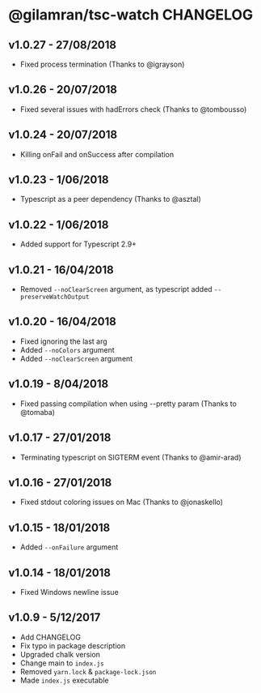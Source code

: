 # @gilamran/tsc-watch CHANGELOG

## v1.0.27 - 27/08/2018
* Fixed process termination (Thanks to @igrayson)

## v1.0.26 - 20/07/2018
* Fixed several issues with hadErrors check (Thanks to @tombousso)

## v1.0.24 - 20/07/2018
* Killing onFail and onSuccess after compilation

## v1.0.23 - 1/06/2018
* Typescript as a peer dependency (Thanks to @asztal)

## v1.0.22 - 1/06/2018
* Added support for Typescript 2.9+

## v1.0.21 - 16/04/2018
* Removed `--noClearScreen` argument, as typescript added `--preserveWatchOutput`

## v1.0.20 - 16/04/2018
* Fixed ignoring the last arg
* Added `--noColors` argument
* Added `--noClearScreen` argument

## v1.0.19 - 8/04/2018
* Fixed passing compilation when using --pretty param (Thanks to @tomaba)

## v1.0.17 - 27/01/2018
* Terminating typescript on SIGTERM event (Thanks to @amir-arad)

## v1.0.16 - 27/01/2018
* Fixed stdout coloring issues on Mac (Thanks to @jonaskello)

## v1.0.15 - 18/01/2018
* Added `--onFailure` argument

## v1.0.14 - 18/01/2018
* Fixed Windows newline issue

## v1.0.9 - 5/12/2017
* Add CHANGELOG
* Fix typo in package description
* Upgraded chalk version
* Change main to `index.js`
* Removed `yarn.lock` & `package-lock.json`
* Made `index.js` executable